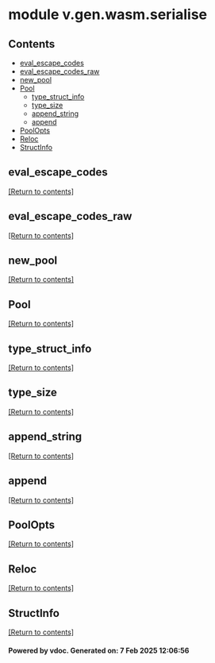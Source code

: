 # module v.gen.wasm.serialise


## Contents
- [eval_escape_codes](#eval_escape_codes)
- [eval_escape_codes_raw](#eval_escape_codes_raw)
- [new_pool](#new_pool)
- [Pool](#Pool)
  - [type_struct_info](#type_struct_info)
  - [type_size](#type_size)
  - [append_string](#append_string)
  - [append](#append)
- [PoolOpts](#PoolOpts)
- [Reloc](#Reloc)
- [StructInfo](#StructInfo)

## eval_escape_codes
[[Return to contents]](#Contents)

## eval_escape_codes_raw
[[Return to contents]](#Contents)

## new_pool
[[Return to contents]](#Contents)

## Pool
[[Return to contents]](#Contents)

## type_struct_info
[[Return to contents]](#Contents)

## type_size
[[Return to contents]](#Contents)

## append_string
[[Return to contents]](#Contents)

## append
[[Return to contents]](#Contents)

## PoolOpts
[[Return to contents]](#Contents)

## Reloc
[[Return to contents]](#Contents)

## StructInfo
[[Return to contents]](#Contents)

#### Powered by vdoc. Generated on: 7 Feb 2025 12:06:56
